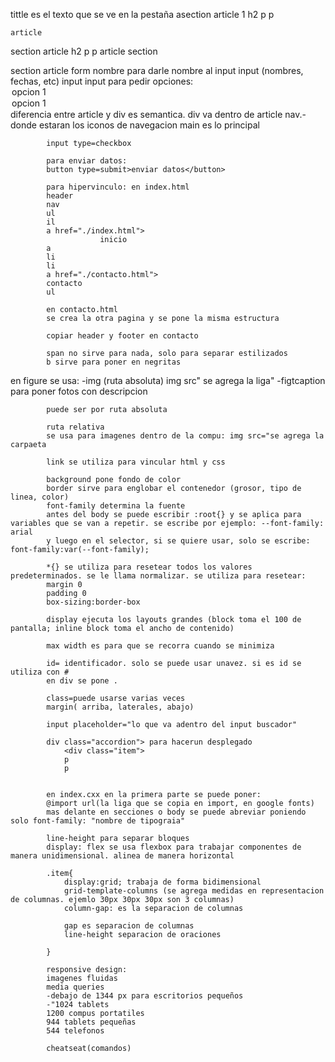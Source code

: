 tittle es el texto que se ve en la pestaña
asection 
    article 1
        h2
        p
        p 

    article

section
    article
        h2
        p
        p
    article
section

section
    article
        form
           <label for="nombre">nombre</label> para darle nombre al input
            input (nombres, fechas, etc)
            input
            input para pedir opciones: 
            <label for="opciones"></label>
                <option value="1">opcion 1</option>
                <option value="2">opcion 1</option>
            diferencia entre article y div es semantica. div va dentro de article
            nav.- donde estaran los iconos de navegacion 
            main es lo principal 

            input type=checkbox

            para enviar datos:
            button type=submit>enviar datos</button>

            para hipervinculo: en index.html
            header
            nav
            ul
            il
            a href="./index.html">
                        inicio
            a
            li
            li
            a href="./contacto.html">
            contacto
            ul

            en contacto.html
            se crea la otra pagina y se pone la misma estructura

            copiar header y footer en contacto

            span no sirve para nada, solo para separar estilizados
            b sirve para poner en negritas

en figure se usa:
            -img (ruta absoluta)
                img src" se agrega la liga"
            -figtcaption para poner fotos con descripcion

            puede ser por ruta absoluta

            ruta relativa
            se usa para imagenes dentro de la compu: img src="se agrega la carpaeta

            link se utiliza para vincular html y css

            background pone fondo de color
            border sirve para englobar el contenedor (grosor, tipo de linea, color)
            font-family determina la fuente
            antes del body se puede escribir :root{} y se aplica para variables que se van a repetir. se escribe por ejemplo: --font-family: arial
            y luego en el selector, si se quiere usar, solo se escribe: font-family:var(--font-family);

            *{} se utiliza para resetear todos los valores predeterminados. se le llama normalizar. se utiliza para resetear:
            margin 0
            padding 0
            box-sizing:border-box

            display ejecuta los layouts grandes (block toma el 100 de pantalla; inline block toma el ancho de contenido)

            max width es para que se recorra cuando se minimiza

            id= identificador. solo se puede usar unavez. si es id se utiliza con #
            en div se pone .

            class=puede usarse varias veces
            margin( arriba, laterales, abajo)

            input placeholder="lo que va adentro del input buscador"

            div class="accordion"> para hacerun desplegado
                <div class="item">
                p
                p
                

            en index.cxx en la primera parte se puede poner:
            @import url(la liga que se copia en import, en google fonts)
            mas delante en secciones o body se puede abreviar poniendo solo font-family: "nombre de tipograia"

            line-height para separar bloques
            display: flex se usa flexbox para trabajar componentes de manera unidimensional. alinea de manera horizontal

            .item{
                display:grid; trabaja de forma bidimensional
                grid-template-columns (se agrega medidas en representacion de columnas. ejemlo 30px 30px 30px son 3 columnas)
                column-gap: es la separacion de columnas

                gap es separacion de columnas
                line-height separacion de oraciones

            }

            responsive design:
            imagenes fluidas
            media queries
            -debajo de 1344 px para escritorios pequeños
            -"1024 tablets
            1200 compus portatiles
            944 tablets pequeñas
            544 telefonos

            cheatseat(comandos)
